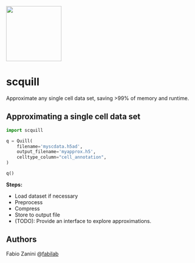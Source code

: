 <img src="https://raw.githubusercontent.com/fabilab/scquill/main/logo.png" width="150" height="150">

# scquill
Approximate any single cell data set, saving >99% of memory and runtime.


## Approximating a single cell data set
```python
import scquill

q = Quill(
    filename='myscdata.h5ad',
    output_filename='myapprox.h5',
    celltype_column="cell_annotation",
)

q()
```

**Steps:**
- Load dataset if necessary
- Preprocess
- Compress
- Store to output file
- (TODO): Provide an interface to explore approximations.

## Authors
Fabio Zanini @[fabilab](https://fabilab.org)
